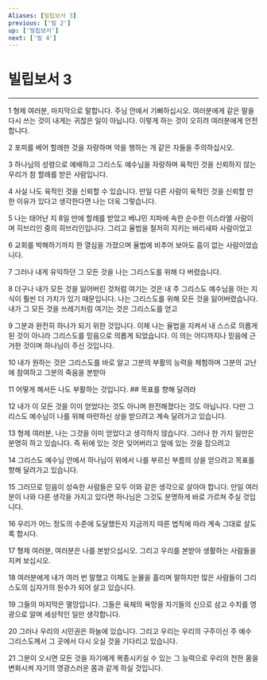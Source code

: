 ```yaml
---
Aliases: [빌립보서 3]
previous: ['빌 2']
up: ['빌립보서']
next: ['빌 4']
---
```

# 빌립보서 3

***


1 형제 여러분, 마지막으로 말합니다. 주님 안에서 기뻐하십시오. 여러분에게 같은 말을 다시 쓰는 것이 내게는 귀찮은 일이 아닙니다. 이렇게 하는 것이 오히려 여러분에게 안전합니다. 

2 포피를 베어 할례한 것을 자랑하며 악을 행하는 개 같은 자들을 주의하십시오. 

3 하나님의 성령으로 예배하고 그리스도 예수님을 자랑하며 육적인 것을 신뢰하지 않는 우리가 참 할례를 받은 사람입니다. 

4 사실 나도 육적인 것을 신뢰할 수 있습니다. 만일 다른 사람이 육적인 것을 신뢰할 만한 이유가 있다고 생각한다면 나는 더욱 그렇습니다. 

5 나는 태어난 지 8일 만에 할례를 받았고 베냐민 지파에 속한 순수한 이스라엘 사람이며 히브리인 중의 히브리인입니다. 그리고 율법을 철저히 지키는 바리새파 사람이었고 

6 교회를 박해하기까지 한 열심을 가졌으며 율법에 비추어 보아도 흠이 없는 사람이었습니다. 

7 그러나 내게 유익하던 그 모든 것을 나는 그리스도를 위해 다 버렸습니다. 

8 더구나 내가 모든 것을 잃어버린 것처럼 여기는 것은 내 주 그리스도 예수님을 아는 지식이 훨씬 더 가치가 있기 때문입니다. 나는 그리스도를 위해 모든 것을 잃어버렸습니다. 내가 그 모든 것을 쓰레기처럼 여기는 것은 그리스도를 얻고 

9 그분과 완전히 하나가 되기 위한 것입니다. 이제 나는 율법을 지켜서 내 스스로 의롭게 된 것이 아니라 그리스도를 믿음으로 의롭게 되었습니다. 이 의는 어디까지나 믿음에 근거한 것이며 하나님이 주신 것입니다. 

10 내가 원하는 것은 그리스도를 바로 알고 그분의 부활의 능력을 체험하며 그분의 고난에 참여하고 그분의 죽음을 본받아 

11 어떻게 해서든 나도 부활하는 것입니다. ## 목표를 향해 달려라 

12 내가 이 모든 것을 이미 얻었다는 것도 아니며 완전해졌다는 것도 아닙니다. 다만 그리스도 예수님이 나를 위해 마련하신 상을 받으려고 계속 달려가고 있습니다. 

13 형제 여러분, 나는 그것을 이미 얻었다고 생각하지 않습니다. 그러나 한 가지 일만은 분명히 하고 있습니다. 즉 뒤에 있는 것은 잊어버리고 앞에 있는 것을 잡으려고 

14 그리스도 예수님 안에서 하나님이 위에서 나를 부르신 부름의 상을 얻으려고 목표를 향해 달려가고 있습니다. 

15 그러므로 믿음이 성숙한 사람들은 모두 이와 같은 생각으로 살아야 합니다. 만일 여러분이 나와 다른 생각을 가지고 있다면 하나님은 그것도 분명하게 바로 가르쳐 주실 것입니다. 

16 우리가 어느 정도의 수준에 도달했든지 지금까지 따른 법칙에 따라 계속 그대로 살도록 합시다. 

17 형제 여러분, 여러분은 나를 본받으십시오. 그리고 우리를 본받아 생활하는 사람들을 지켜 보십시오. 

18 여러분에게 내가 여러 번 말했고 이제도 눈물을 흘리며 말하지만 많은 사람들이 그리스도의 십자가의 원수가 되어 살고 있습니다. 

19 그들의 마지막은 멸망입니다. 그들은 육체의 욕망을 자기들의 신으로 삼고 수치를 영광으로 알며 세상적인 일만 생각합니다. 

20 그러나 우리의 시민권은 하늘에 있습니다. 그리고 우리는 우리의 구주이신 주 예수 그리스도께서 그 곳에서 다시 오실 것을 기다리고 있습니다. 

21 그분이 오시면 모든 것을 자기에게 복종시키실 수 있는 그 능력으로 우리의 천한 몸을 변화시켜 자기의 영광스러운 몸과 같게 하실 것입니다.

